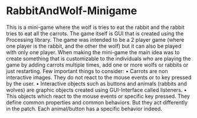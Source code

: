# RabbitAndWolf-Minigame

This is a mini-game where the wolf is tries to eat the rabbit and the rabbit tries to eat all the carrots. The game itself is GUI that is created using the Processing library. The game was intended to be a 2 player game (where one player is the rabbit, and the other the wolf) but it can also be played with only one player. When making the mini-game the main idea was to create something that is customizable to the individuals who are playing the game by adding carrots multiple times, add one or more wolfs or rabbits or just restarting. 
Few important things to consider:
  • Carrots are non interactive images. They do not react to the mouse events or to key pressed by the user.
  • Interactive objects such as buttons and animals (rabbits and wolves) are graphic objects created using GUI-Interface called listeners. 
  • This objects which react to the mouse events or specific key pressed. They define common properties and common behaviors. But they act differently in the
    patch. Each animal/button has a specific behavior indeed.
